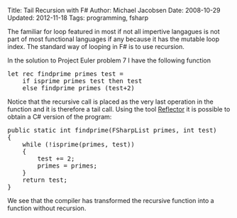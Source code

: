 Title: Tail Recursion with F#
Author: Michael Jacobsen
Date: 2008-10-29
Updated: 2012-11-18
Tags: programming, fsharp

The familiar for loop featured in most if not all impertive langagues
is not part of most functional languages if any because it has the
mutable loop index. The standard way of looping in F# is to use
recursion.

In the solution to Project Euler problem 7 I have the following
function

<pre>
let rec findprime primes test =
    if isprime primes test then test
    else findprime primes (test+2)
</pre>

Notice that the recursive call is placed as the very last operation in
the function and it is therefore a tail call. Using the tool <a
href="">Reflector</a> it is possible to obtain a C# version of the
program:

<pre>
public static int findprime(FSharpList<int> primes, int test)
{
    while (!isprime(primes, test))
    {
        test += 2;
        primes = primes;
    }
    return test;
}
</pre>

We see that the compiler has transformed the recursive function into a
function without recursion.
